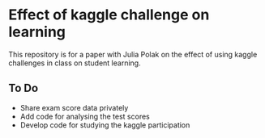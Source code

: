 # Effect of kaggle challenge on learning

This repository is for a paper with Julia Polak on the effect of using kaggle challenges in class on student learning.

## To Do

- Share exam score data privately
- Add code for analysing the test scores
- Develop code for studying the kaggle participation 

